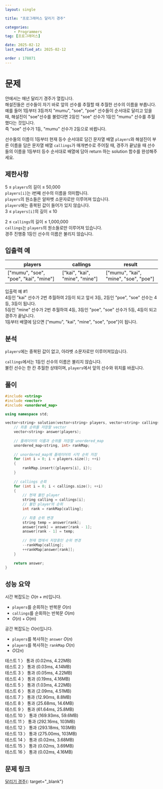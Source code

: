 ```yaml
---
layout: single

title: "프로그래머스 달리기 경주"

categories:
    - Programmers
tag: [프로그래머스]

date: 2025-02-12
last_modified_at: 2025-02-12

order : 178871
---
```


# 문제

얀에서는 매년 달리기 경주가 열립니다.  
해설진들은 선수들이 자기 바로 앞의 선수를 추월할 때 추월한 선수의 이름을 부릅니다.  
예를 들어 1등부터 3등까지 "mumu", "soe", "poe" 선수들이 순서대로 달리고 있을 때, 해설진이 "soe"선수를 불렀다면 2등인 "soe" 선수가 1등인 "mumu" 선수를 추월했다는 것입니다.  
즉 "soe" 선수가 1등, "mumu" 선수가 2등으로 바뀝니다.

선수들의 이름이 1등부터 현재 등수 순서대로 담긴 문자열 배열 `players`와 해설진이 부른 이름을 담은 문자열 배열 `callings`가 매개변수로 주어질 때, 경주가 끝났을 때 선수들의 이름을 1등부터 등수 순서대로 배열에 담아 return 하는 solution 함수를 완성해주세요.

## 제한사항

5 ≤ `players`의 길이 ≤ 50,000  
`players[i]`는 i번째 선수의 이름을 의미합니다.  
`players`의 원소들은 알파벳 소문자로만 이루어져 있습니다.  
`players`에는 중복된 값이 들어가 있지 않습니다.  
3 ≤ `players[i]`의 길이 ≤ 10

2 ≤ `callings`의 길이 ≤ 1,000,000  
`callings`는 `players`의 원소들로만 이루어져 있습니다.  
경주 진행중 1등인 선수의 이름은 불리지 않습니다.

## 입출력 예

|players|callings|result|
|---|---|---|
|["mumu", "soe", "poe", "kai", "mine"]|["kai", "kai", "mine", "mine"]|["mumu", "kai", "mine", "soe", "poe"]|

입출력 예 #1  
4등인 "kai" 선수가 2번 추월하여 2등이 되고 앞서 3등, 2등인 "poe", "soe" 선수는 4등, 3등이 됩니다.  
5등인 "mine" 선수가 2번 추월하여 4등, 3등인 "poe", "soe" 선수가 5등, 4등이 되고 경주가 끝납니다.  
1등부터 배열에 담으면 ["mumu", "kai", "mine", "soe", "poe"]이 됩니다.

## 분석

`players`에는 중복된 값이 없고, 아라벳 소문자로만 이루어져있습니다.

`callings`에서는 1등인 선수의 이름은 불리지 않습니다.  
불린 선수는 한 칸 추월한 상태이며, `players`에서 앞의 선수와 위치를 바꿉니다.

## 풀이

```cpp
#include <string>
#include <vector>
#include <unordered_map>

using namespace std;

vector<string> solution(vector<string> players, vector<string> callings) {
    // 최종 순위를 저장할 vector
    vector<string> answer(players);
    
    // 플레이어의 이름과 순위를 저장할 unordered_map
    unordered_map<string, int> rankMap;
    
    // unordered_map에 플레이어의 시작 순위 저장
    for (int i = 0; i < players.size(); ++i)
    {
        rankMap.insert({players[i], i});
    }
    
    // callings 순회
    for (int i = 0; i < callings.size(); ++i)
    {
        // 현재 불린 player
        string calling = callings[i];
        // 불린 player의 순위
        int rank = rankMap[calling];
        
        // 최종 순위 변경
        string temp = answer[rank];
        answer[rank] = answer[rank - 1];
        answer[rank - 1] = temp;
        
        // 현재 맵에서 저장중인 순위 변경
        --rankMap[calling];
        ++rankMap[answer[rank]];
    }
    
    return answer;
}
```

## 성능 요약

시간 복잡도는 $O(n + m)$입니다.

- `players`를 순회하는 반복문 $O(n)$
- `callings`를 순회하는 반복문 $O(m)$
- $O(n) + O(m)$


공간 복잡도는 $O(n)$입니다.

- `players`를 복사하는 `answer` $O(n)$
- `players`를 복사하는 `rankMap` $O(n)$
- $O(2n)$

테스트 1 〉 통과 (0.02ms, 4.22MB)  
테스트 2 〉 통과 (0.03ms, 4.14MB)  
테스트 3 〉 통과 (0.05ms, 4.22MB)  
테스트 4 〉 통과 (0.19ms, 4.16MB)  
테스트 5 〉 통과 (1.03ms, 4.22MB)  
테스트 6 〉 통과 (2.09ms, 4.51MB)  
테스트 7 〉 통과 (12.90ms, 8.8MB)  
테스트 8 〉 통과 (25.68ms, 14.6MB)  
테스트 9 〉 통과 (61.64ms, 25.8MB)  
테스트 10 〉 통과 (169.93ms, 59.6MB)  
테스트 11 〉 통과 (292.16ms, 103MB)  
테스트 12 〉 통과 (293.18ms, 103MB)  
테스트 13 〉 통과 (275.00ms, 103MB)  
테스트 14 〉 통과 (0.02ms, 3.68MB)  
테스트 15 〉 통과 (0.02ms, 3.69MB)  
테스트 16 〉 통과 (0.02ms, 4.16MB)  

## 문제 링크

[달리기 경주](https://school.programmers.co.kr/learn/courses/30/lessons/178871){: target="_blank"}